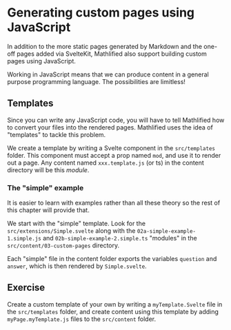 # Generating custom pages using JavaScript

In addition to the more static pages generated by Markdown and the
one-off pages added via SvelteKit, Mathlified also support building
custom pages using JavaScript.

Working in JavaScript means that we can produce content in a general
purpose programming language. The possibilities are limitless!

## Templates

Since you can write any JavaScript code, you will have to tell
Mathlified how to convert your files into the rendered pages.
Mathlified uses the idea of "templates" to tackle this problem.

We create a template by writing a Svelte component in the
`src/templates` folder. This component must accept a prop named `mod`,
and use it to render out a page. Any content named `xxx.template.js`
(or ts) in the content directory will be this _module_.

### The "simple" example

It is easier to learn with examples rather than all these theory so
the rest of this chapter will provide that.

We start with the "simple" template. Look for the
`src/extensions/Simple.svelte` along with the
`02a-simple-example-1.simple.js` and `02b-simple-example-2.simple.ts`
"modules" in the `src/content/03-custom-pages` directory.

Each "simple" file in the content folder exports the variables
`question` and `answer`, which is then rendered by `Simple.svelte`.

## Exercise

Create a custom template of your own by writing a `myTemplate.Svelte`
file in the `src/templates` folder, and create content using this
template by adding `myPage.myTemplate.js` files to the `src/content`
folder.
